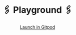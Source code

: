 <h1 align="center">
    🖇 Playground 🖇
</h1>
<p align="center">
    <a href="https://gitpod.io#https://github.com/rakis-sol/playground">
        Launch in Gitpod
    </a>
</p>
